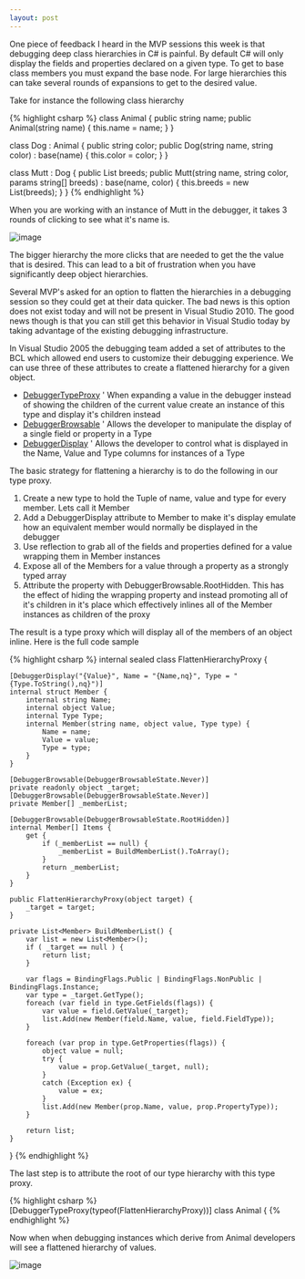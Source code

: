 ```yaml
---
layout: post
---
```

One piece of feedback I heard in the MVP sessions this week is that debugging deep class hierarchies in C# is painful. By default C# will only display the fields and properties declared on a given type. To get to base class members you must expand the base node. For large hierarchies this can take several rounds of expansions to get to the desired value.

Take for instance the following class hierarchy 
    
    
{% highlight csharp %}
class Animal {
    public string name;
    public Animal(string name) {
        this.name = name;
    }
}

class Dog : Animal {
    public string color;
    public Dog(string name, string color)
        : base(name) {
        this.color = color;
    }
}

class Mutt : Dog {
    public List<string> breeds;
    public Mutt(string name, string color, params string[] breeds)
        : base(name, color) {
        this.breeds = new List<string>(breeds);
    }
}
{% endhighlight %}

When you are working with an instance of Mutt in the debugger, it takes 3 rounds of clicking to see what it's name is.

![image](http://blogs.msdn.com/blogfiles/jaredpar/WindowsLiveWriter/FlatteningclasshierarchieswhendebuggingC_A418/image_thumb.png)

The bigger hierarchy the more clicks that are needed to get the the value that is desired. This can lead to a bit of frustration when you have significantly deep object hierarchies.

Several MVP's asked for an option to flatten the hierarchies in a debugging session so they could get at their data quicker. The bad news is this option does not exist today and will not be present in Visual Studio 2010. The good news though is that you can still get this behavior in Visual Studio today by taking advantage of the existing debugging infrastructure.

In Visual Studio 2005 the debugging team added a set of attributes to the BCL which allowed end users to customize their debugging experience. We can use three of these attributes to create a flattened hierarchy for a given object.

  * [DebuggerTypeProxy](http://msdn.microsoft.com/en-us/library/system.diagnostics.debuggertypeproxyattribute.aspx) ' When expanding a value in the debugger instead of showing the children of the current value create an instance of this type and display it's children instead
  * [DebuggerBrowsable](http://msdn.microsoft.com/en-us/library/system.diagnostics.debuggerbrowsableattribute.aspx) ' Allows the developer to manipulate the display of a single field or property in a Type
  * [DebuggerDisplay](http://msdn.microsoft.com/en-us/library/system.diagnostics.debuggerdisplayattribute.aspx) ' Allows the developer to control what is displayed in the Name, Value and Type columns for instances of a Type

The basic strategy for flattening a hierarchy is to do the following in our type proxy.

  1. Create a new type to hold the Tuple of name, value and type for every member. Lets call it Member
  2. Add a DebuggerDisplay attribute to Member to make it's display emulate how an equivalent member would normally be displayed in the debugger
  3. Use reflection to grab all of the fields and properties defined for a value wrapping them in Member instances
  4. Expose all of the Members for a value through a property as a strongly typed array
  5. Attribute the property with DebuggerBrowsable.RootHidden. This has the effect of hiding the wrapping property and instead promoting all of it's children in it's place which effectively inlines all of the Member instances as children of the proxy

The result is a type proxy which will display all of the members of an object inline. Here is the full code sample


{% highlight csharp %}
internal sealed class FlattenHierarchyProxy {

    [DebuggerDisplay("{Value}", Name = "{Name,nq}", Type = "{Type.ToString(),nq}")]
    internal struct Member {
        internal string Name;
        internal object Value;
        internal Type Type;
        internal Member(string name, object value, Type type) {
            Name = name;
            Value = value;
            Type = type;
        }
    }

    [DebuggerBrowsable(DebuggerBrowsableState.Never)]
    private readonly object _target;
    [DebuggerBrowsable(DebuggerBrowsableState.Never)]
    private Member[] _memberList;

    [DebuggerBrowsable(DebuggerBrowsableState.RootHidden)]
    internal Member[] Items {
        get {
            if (_memberList == null) {
                _memberList = BuildMemberList().ToArray();
            }
            return _memberList;
        }
    }

    public FlattenHierarchyProxy(object target) {
        _target = target;
    }

    private List<Member> BuildMemberList() {
        var list = new List<Member>();
        if ( _target == null ) {
            return list;
        }

        var flags = BindingFlags.Public | BindingFlags.NonPublic | BindingFlags.Instance;
        var type = _target.GetType();
        foreach (var field in type.GetFields(flags)) {
            var value = field.GetValue(_target);
            list.Add(new Member(field.Name, value, field.FieldType));
        }

        foreach (var prop in type.GetProperties(flags)) {
            object value = null;
            try {
                value = prop.GetValue(_target, null);
            }
            catch (Exception ex) {
                value = ex;
            }
            list.Add(new Member(prop.Name, value, prop.PropertyType));
        }

        return list;
    }
}
{% endhighlight %}

The last step is to attribute the root of our type hierarchy with this type
proxy.

{% highlight csharp %}
[DebuggerTypeProxy(typeof(FlattenHierarchyProxy))]
class Animal {
{% endhighlight %}

Now when when debugging instances which derive from Animal developers will see a flattened hierarchy of values.

![image](http://blogs.msdn.com/blogfiles/jaredpar/WindowsLiveWriter/FlatteningclasshierarchieswhendebuggingC_A418/image_thumb_1.png)

